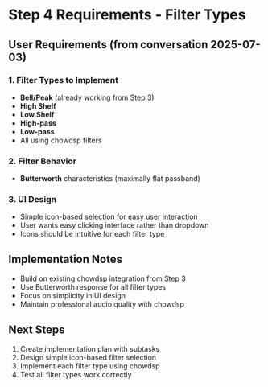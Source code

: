 # Step 4 Requirements - Filter Types

## User Requirements (from conversation 2025-07-03)

### 1. Filter Types to Implement
- **Bell/Peak** (already working from Step 3)
- **High Shelf** 
- **Low Shelf**
- **High-pass**
- **Low-pass**
- All using chowdsp filters

### 2. Filter Behavior
- **Butterworth** characteristics (maximally flat passband)

### 3. UI Design
- Simple icon-based selection for easy user interaction
- User wants easy clicking interface rather than dropdown
- Icons should be intuitive for each filter type

## Implementation Notes
- Build on existing chowdsp integration from Step 3
- Use Butterworth response for all filter types
- Focus on simplicity in UI design
- Maintain professional audio quality with chowdsp

## Next Steps
1. Create implementation plan with subtasks
2. Design simple icon-based filter selection
3. Implement each filter type using chowdsp
4. Test all filter types work correctly